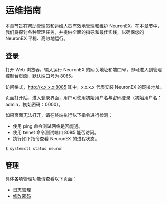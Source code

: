 # 运维指南

本章节旨在帮助管理员和运维人员有效地管理和维护 NeuronEX。在本章节中，我们将探讨各种管理任务，并提供全面的指导和最佳实践，以确保您的 NeuronEX 平稳、高效地运行。

## 登录

打开 Web 浏览器，输入运行 NeuronEX 的网关地址和端口号，即可进入到管理控制台页面，默认端口号为 8085。

访问格式，http://x.x.x.x:8085 其中，x.x.x.x 代表安装 NeuronEX 的网关地址。

页面打开后，进入登录界面，用户可使用初始用户名与密码登录（初始用户名：admin，初始密码：0000）。

如果页面无法打开，请在终端执行以下指令进行检测：

* 使用 ping 命令测试网络是否能通。
* 使用 telnet 命令测试端口 8085 能否访问。
* 执行如下指令查看 NeuronEX 的进程状态。

```
$ systemctl status neuron
```

## 管理

具体各项管理功能请查看以下页面：

* [日志管理](./logs.md)
* [修改密码](./password.md)